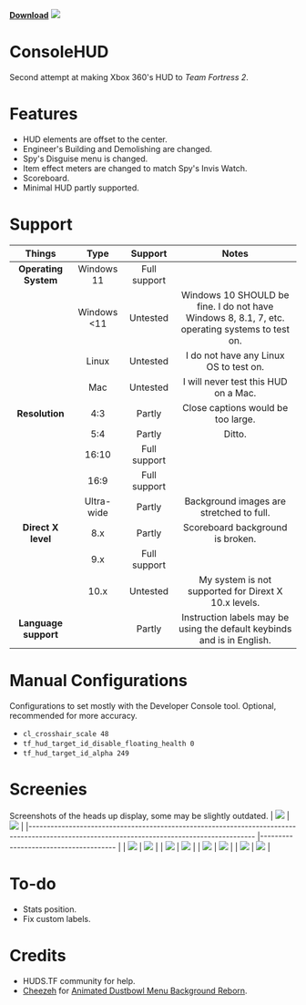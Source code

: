 [**Download**](http://github.com/Blakeline/ConsoleHUD.TF2/releases/latest)
![](https://i.imgur.com/uaPfqJm.png)
# ConsoleHUD
Second attempt at making Xbox 360's HUD to *Team Fortress 2*.

# Features
* HUD elements are offset to the center.
* Engineer's Building and Demolishing are changed.
* Spy's Disguise menu is changed.
* Item effect meters are changed to match Spy's Invis Watch.
* Scoreboard.
* Minimal HUD partly supported.

# Support
|      **Things**      	|   **Type**  	|  **Support** 	|                                            **Notes**                                           	|
|:--------------------:	|:-----------:	|:------------:	|:----------------------------------------------------------------------------------------------:	|
| **Operating System** 	| Windows 11  	| Full support 	|                                                                                                	|
|                      	| Windows <11 	|   Untested   	| Windows 10 SHOULD be fine. I do not have Windows 8, 8.1, 7, etc. operating systems to test on. 	|
|                      	| Linux       	|   Untested   	| I do not have any Linux OS to test on.                                                         	|
|                      	| Mac         	|   Untested   	| I will never test this HUD on a Mac.                                                           	|
| **Resolution**       	| 4:3         	|    Partly    	| Close captions would be too large.                                                             	|
|                      	| 5:4         	|    Partly    	| Ditto.                                                                                        	|
|                      	| 16:10       	| Full support 	|                                                                                                	|
|                      	| 16:9        	| Full support 	|                                                                                                	|
|                       | Ultra-wide    | Partly        | Background images are stretched to full.
| **Direct X level**   	| 8.x         	|    Partly    	| Scoreboard background is broken.                                                               	|
|                      	| 9.x         	| Full support 	|                                                                                                	|
|                      	| 10.x        	|   Untested   	| My system is not supported for Dirext X 10.x levels.                                           	|
| **Language support** 	|             	|    Partly    	| Instruction labels may be using the default keybinds and is in English.                        	|

# Manual Configurations
Configurations to set mostly with the Developer Console tool. Optional, recommended for more accuracy.
* `cl_crosshair_scale 48`
* `tf_hud_target_id_disable_floating_health 0`
* `tf_hud_target_id_alpha 249`

# Screenies
Screenshots of the heads up display, some may be slightly outdated.
| ![](https://i.imgur.com/162bE87.png)                                                                                                       	| ![](https://i.imgur.com/RyhXKRz.png) 	|
|--------------------------------------------------------------------------------------------------------------------------------------------	|--------------------------------------	|
| ![](https://cdn.discordapp.com/attachments/919991312395165706/1050807126731276328/Team_Fortress_2_Screenshot_2022.12.09_-_23.06.14.33.png) 	| ![](https://i.imgur.com/lhTCuWh.png) 	|
| ![](https://cdn.discordapp.com/attachments/919991312395165706/1050807127117135902/Team_Fortress_2_Screenshot_2022.12.09_-_23.07.28.81.png) 	| ![](https://i.imgur.com/LXhPOBW.png) 	|
| ![](https://i.imgur.com/FBD1FsX.png)                                                                                                       	| ![](https://i.imgur.com/LXhPOBW.png) 	|
| ![](https://i.imgur.com/6AoK0Ux.png)                                                                                                       	| ![](https://i.imgur.com/JS87Pxb.png) 	|

# To-do
* Stats position.
* Fix custom labels.

# Credits
* HUDS.TF community for help.
* [Cheezeh](https://gamebanana.com/members/1320438) for [Animated Dustbowl Menu Background Reborn](https://gamebanana.com/mods/25751).
